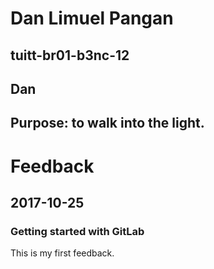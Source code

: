 # Dan Limuel Pangan
## tuitt-br01-b3nc-12
## Dan
## Purpose: to walk into the light.

# Feedback
## 2017-10-25
### Getting started with GitLab
This is my first feedback.